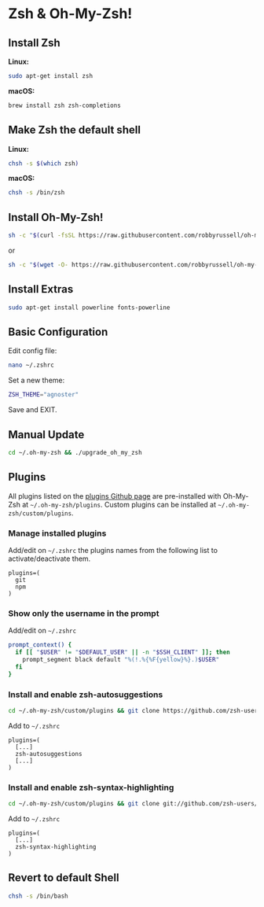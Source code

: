 # Zsh & Oh-My-Zsh!

## Install Zsh
**Linux:**
```bash
sudo apt-get install zsh
```
**macOS:**
```bash
brew install zsh zsh-completions
```

## Make Zsh the default shell
**Linux:**
```bash
chsh -s $(which zsh)
```
**macOS:**
```bash
chsh -s /bin/zsh
```

## Install Oh-My-Zsh!
```bash
sh -c "$(curl -fsSL https://raw.githubusercontent.com/robbyrussell/oh-my-zsh/master/tools/install.sh)"
```
or
```bash
sh -c "$(wget -O- https://raw.githubusercontent.com/robbyrussell/oh-my-zsh/master/tools/install.sh)"
```

## Install Extras
```bash
sudo apt-get install powerline fonts-powerline
```

## Basic Configuration
Edit config file:
```bash
nano ~/.zshrc
```
Set a new theme:
```bash
ZSH_THEME="agnoster"
```
Save and EXIT.

## Manual Update
```bash
cd ~/.oh-my-zsh && ./upgrade_oh_my_zsh
```

## Plugins
All plugins listed on the [plugins Github page](https://github.com/robbyrussell/oh-my-zsh/tree/master/plugins) are pre-installed with Oh-My-Zsh at `~/.oh-my-zsh/plugins`. Custom plugins can be installed at `~/.oh-my-zsh/custom/plugins`.

### Manage installed plugins
Add/edit on `~/.zshrc` the plugins names from the following list to activate/deactivate them.
```
plugins=(
  git
  npm
)
```

### Show only the username in the prompt
Add/edit on `~/.zshrc`
```bash
prompt_context() {
  if [[ "$USER" != "$DEFAULT_USER" || -n "$SSH_CLIENT" ]]; then
    prompt_segment black default "%(!.%{%F{yellow}%}.)$USER"
  fi
}
```

### Install and enable zsh-autosuggestions
```bash
cd ~/.oh-my-zsh/custom/plugins && git clone https://github.com/zsh-users/zsh-autosuggestions.git
```
Add to `~/.zshrc`
```
plugins=(
  [...]
  zsh-autosuggestions
  [...]
)
```

### Install and enable  zsh-syntax-highlighting
```bash
cd ~/.oh-my-zsh/custom/plugins && git clone git://github.com/zsh-users/zsh-syntax-highlighting.git
```
Add to `~/.zshrc`
```
plugins=(
  [...]
  zsh-syntax-highlighting
)
```

## Revert to default Shell
```bash
chsh -s /bin/bash
```

